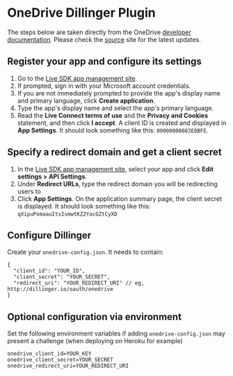 OneDrive Dillinger Plugin
=========================

The steps below are taken directly from the OneDrive [developer documentation](http://msdn.microsoft.com/en-us/library/dn659750.aspx). Please check the [source](http://msdn.microsoft.com/en-us/library/dn659750.aspx) site for the latest updates.

Register your app and configure its settings
--------------------------------------------

1. Go to the [Live SDK app management site](http://go.microsoft.com/fwlink/p/?LinkId=193157).
2. If prompted, sign in with your Microsoft account credentials.
3. If you are not immediately prompted to provide the app's display name and primary language, click **Create application**.
4. Type the app's display name and select the app's primary language.
5. Read the **Live Connect terms of use** and the **Privacy and Cookies** statement, and then click **I accept**. A client ID is created and displayed in **App Settings**. It should look something like this: `00000000603E0BFE`.

Specify a redirect domain and get a client secret
-------------------------------------------------

1. In the [Live SDK app management site](http://go.microsoft.com/fwlink/p/?LinkId=193157), select your app and click **Edit settings > API Settings**.
2. Under **Redirect URLs**, type the redirect domain you will be redirecting users to
3. Click **App Settings**. On the application summary page, the client secret is displayed. It should look something like this:
`qXipuPomaauItsIsmwtKZ2YacGZtCyXD`

Configure Dillinger
-------------------

Create your `onedrive-config.json`.  It needs to contain:

    {
      "client_id": "YOUR_ID",
      "client_secret": "YOUR_SECRET",
      "redirect_uri": "YOUR_REDIRECT_URI" // eg, http://dillinger.io/oauth/onedrive
    }

Optional configuration via environment
--------------------------------------

Set the following environment variables if adding `onedrive-config.json` may present a challenge (when deploying on Heroku for example)

    onedrive_client_id=YOUR_KEY
    onedrive_client_secret=YOUR_SECRET
    onedrive_redirect_uri=YOUR_REDIRECT_URI
